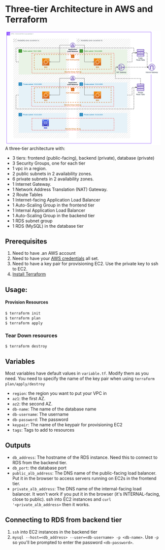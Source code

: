 # Three-tier Architecture in AWS and Terraform
![3-tier architecture](src/3tier.png)
A three-tier architecture with:
* 3 tiers: frontend (public-facing), backend (private), database (private)
* 3 Security Groups, one for each tier
* 1 vpc in a region.
* 2 public subnets in 2 availability zones.
* 6 private subnets in 2 availability zones.
* 1 Internet Gateway.
* 1 Network Address Translation (NAT) Gateway.
* 2 Route Tables
* 1 Internet-facing Application Load Balancer
* 1 Auto-Scaling Group in the frontend tier
* 1 Internal Application Load Balancer
* 1 Auto-Scaling Group in the backend tier
* 1 RDS subnet group
* 1 RDS (MySQL) in the database tier
## Prerequisites
1. Need to have .an AWS account
2. Need to have your [AWS credentials](https://docs.aws.amazon.com/cli/latest/userguide/cli-configure-files.html#cli-configure-files-methods) all set.
3. Need to have a key pair for provisioning EC2. Use the private key to ssh to EC2.
4. [Install Terraform](https://developer.hashicorp.com/terraform/tutorials/aws-get-started/install-cli)
## Usage:
#### Provision Resources
```bash=
$ terraform init
$ terraform plan
$ terraform apply
```
### Tear Down resources
```bash=
$ terraform destroy
```

## Variables
Most variables have default values in `variable.tf`. Modify them as you need. You need to specify the name of the key pair when using `terraform plan/apply/destroy`

* `region`: the region you want to put your VPC in
* `az1`: the first AZ. 
* `az2`: the second AZ.
* `db-name`: The name of the database name
* `db-username`: The username
* `db-password`: The password
* `keypair`: The name of the keypair for provisioning EC2
* `tags`: Tags to add to resources

## Outputs
* `db_address`: The hostname of the RDS instance. Need this to connect to RDS from the backend tier.
* `db_port`: the database port
* `public_alb_address`: The DNS name of the public-facing load balancer. Put it in the browser to access servers running on EC2s in the frontend tier.
* `private_alb_address`: The DNS name of the internal-facing load balancer. It won't work if you put it in the browser (it's INTERNAL-facing, close to public). ssh into EC2 instances and `curl '<private_alb_address>` then it works.

## Connecting to RDS from backend tier
1. `ssh` into EC2 instances in the backend tier
2. `mysql --host=<db_address> --user=<db-username> -p <db-name>`. Use `-p` so you'll be prompted to enter the password `<db-password>`.